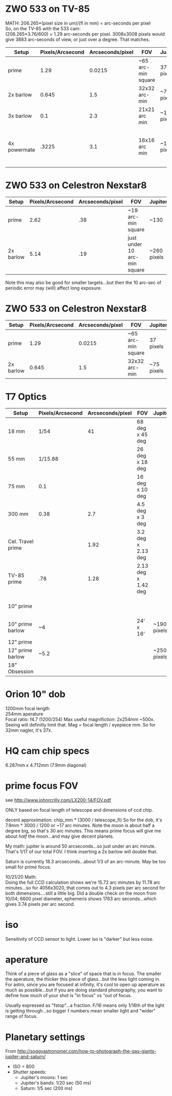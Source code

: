 
# ZWO 533 on TV-85

MATH:  206.265*(pixel size in um)/(fl in mm) = arc-seconds per pixel  
So, on the TV-85 with the 533 cam:  
(206.265*3.76/600) = 1.29 arc-seconds per pixel.  3008x3008 pixels would give 3883 arc-seconds of view, or just over a degree.  That matches.  

 
 | Setup | Pixels/Arcsecond | Arcseconds/pixel | FOV | Jupiter | Saturn | notes |
 | ------ | ------- | ------- | ------- | ------- | ----- | ----- |
 | prime | 1.29 | 0.0215 | ~65 arc-min square | 37 pixels |  | Confirmed with astrometry.net | 
 | 2x barlow | 0.645 | 1.5 | 32x32 arc-min  | ~75 pixels | | |
 | 3x barlow | 0.1 | 2.3 | 21x21 arc min | ~110 pixels |  | |
 | 4x powermate | .3225 | 3.1 | 16x16 arc min | ~150 pixels| | confirmed 3/25/25...but jupiter was only 36.8 arc seconds, so smaller |
 
 
 # ZWO 533 on Celestron Nexstar8

| Setup | Pixels/Arcsecond | Arcseconds/pixel | FOV | Jupiter | Saturn | notes |
| ------ | ------- | ------- | ------- | ------- | ----- | ----- |
| prime | 2.62 | .38 | ~19 arc-min square | ~130  |  | calc at 50 arc seconds | 
| 2x barlow | 5.14 | .19 | just under 10 arc-min square  | ~260 pixels | | |

Note this may also be good for smaller targets...but then the 10 arc-sec of periodic error may (will) affect long exposure.


# ZWO 533 on Celestron Nexstar8


| Setup | Pixels/Arcsecond | Arcseconds/pixel | FOV | Jupiter | Saturn | notes |
| ------ | ------- | ------- | ------- | ------- | ----- | ----- |
| prime | 1.29 | 0.0215 | ~65 arc-min square | 37 pixels |  | Confirmed with astrometry.net | 
| 2x barlow | 0.645 | 1.5 | 32x32 arc-min  | ~75 pixels | | |



# T7 Optics
| Setup | Pixels/Arcsecond | Arcseconds/pixel | FOV | Jupiter | Saturn | notes |
| ------ | ------- | ------- | ------- | ------- | ----- | ----- |
| 18 mm | 1/54 | 41 | 68 deg x 45 deg | | | astrometry.net calc | 
| 55 mm | 1/15.88 | | 26 deg x 18 deg | | | |
| 75 mm | 0.1 | | 16 deg x 10 deg | | | |
| 300 mm | 0.38 | 2.7 | 4.5 deg x 3 deg | | | confirmed with astrometry.net |
| Cel. Travel prime | | 1.92 | 3.2 deg x 2.13 deg | | | calc from astrometry.net |
| TV-85 prime | .78 | 1.28 | 2.13 deg x 1.42 deg | | | confirmed with astrometry |
| 10" prime |  | | | | | cant get prime focus.  Try 2" extender! |
| 10" prime barlow | ~4 | | 24' x 16' | ~190 pixels | ~175 (rings) | |
| 12" prime |  | | | | | |
| 12" prime barlow | ~5.2 | | | ~250 pixels | ~215 (rings) | |
| 18" Obsession | | | | | | |



# Orion 10" dob
1200mm focal length  
254mm aperature  
Focal ratio: f4.7 (1200/254)
Max useful magnifiction:  2x254mm ~500x.  Seeing will definitly limit that.
Mag = focal length / eyepiece mm.
So for 32mm nagler, it's 37x.

# HQ cam chip specs
6.287mm x 4.712mm (7.9mm diagonal)

# prime focus FOV
see http://www.johnrcrilly.com/LX200-14/FOV.pdf  

ONLY based on focal length of telescope and dimensions of ccd chip. 

decent approximation:  chip_mm * (3000 / telescope_fl)
So for the dob, it's 7.9mm * 3000 / 1200 or ~17 arc minutes.
Note the moon is about half a degree big, so that's 30 arc minutes.
This means prime focus will give me about *half* the moon...and may give
decent planets.

My math:  jupiter is around 50 arcseconds...so just under an arc minute.  That's 1/17 of our total FOV.
I think inserting a 2x barlow will double that.

Saturn is currently 18.3 arcseconds...about 1/3 of an arc-minute.   May be too small for prime focus.

10/21/20 Math:  
Doing the full CCD calculation shows we're 15.72 arc minutes by 11.78 arc minutes...so for 4056x3020, that comes out to 4.3 pixels per arc second for both dimensions....still a little big.  Did a double check on the moon from 10/04; 6600 pixel diameter, ephemeris shows 1763 arc seconds...which gives 3.74 pixels per arc second.  

# iso
Sensitivity of CCD sensor to light.  Lower iso is "darker" but less noise.

# aperature
Think of a piece of glass as a "slice" of space that is in focus.  The smaller the aperature, the thicker this piece of glass...but the less light coming in.
For astro, since you are focused at infinity, it's cool to open up aperature as much as possible...but if you are doing standard photography, you want to define how much of your shot is "in focus" vs "out of focus.

Usually expressed as "fstop"...a fraction.  F/16 means only 1/16th of the light is getting through...so bigger f numbers mean smaller light and "wider" range of focus.

# Planetary settings
From http://soggyastronomer.com/how-to-photograph-the-gas-giants-jupiter-and-saturn/

* ISO = 800
* Shutter speeds:
  * Jupiter's moons:  1 sec
  * Jupiter's bands:  1/20 sec (50 ms)
  * Saturn: 1/5 sec (200 ms)
